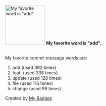 <img src="https://my-badges.github.io/my-badges/favorite-word.png" alt="My favorite word is &quot;add&quot;." title="My favorite word is &quot;add&quot;." width="128">
<strong>My favorite word is &quot;add&quot;.</strong>
<br><br>

My favorite commit message words are:

1. add (used 392 times)
2. feat: (used 338 times)
3. update (used 128 times)
4. file (used 116 times)
5. change (used 99 times)


Created by <a href="https://github.com/my-badges/my-badges">My Badges</a>